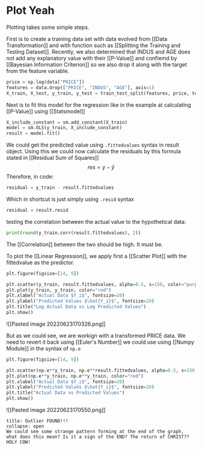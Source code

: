 # Plot Yeah
Plotting takes some simple steps. 

First is to create a training data set with data evolved from [[Data Transformation]] and with function such as [[Splitting the Training and Testing Dataset]]. Recently, we also determined that INDUS and AGE does not add any explanatory value with their [[P-Value]] and confiemd by [[Bayesian Information Criterion]] so we also drop it along with the target from the feature variable. 

```python
price = np.log(data["PRICE"])
features = data.drop(["PRICE", "INDUS", "AGE"], axis=1)
X_train, X_test, y_train, y_test = train_test_split(features, price, test_size=0.2, random_state=10)
```


Next is to fit this model for the regression like in the example at calculating [[P-Value]] using [[Statsmodel]]
```python
X_include_constant = sm.add_constant(X_train)
model = sm.OLS(y_train, X_include_constant)
result = model.fit()
```

We could get the predicted value using `.fittedvalues` syntax in result object. 
Using this we could now calculate the residuals by this formula stated in [[Residual Sum of Squares]]
$$res = y - \hat{y}$$
Therefore, in code:
```python
residual = y_train - result.fittedvalues
```

Which in shortcut is just simply using `.resid` syntax
```python
residual = result.resid
```

testing the correlation between the actual value to the hypothetical data:
```python
print(round(y_train.corr(result.fittedvalues), 2))
```
The [[Correlation]] between the two should be high. It must be. 

To plot the [[Linear Regression]], we apply first a [[Scatter Plot]] with the fittedvalue as the predictor.
```python
plt.figure(figsize=[14, 9])

plt.scatter(y_train, result.fittedvalues, alpha=0.5, s=150, color="purple")
plt.plot(y_train, y_train, color="red")
plt.xlabel("Actual Data $Y_i$", fontsize=20)
plt.ylabel("Predicted Values $\hat{Y_i}$", fontsize=20)
plt.title("Log Actual Data vs Log Predicted Values")
plt.show()
```
![[Pasted image 20220623170326.png]]

But as we could see, we are workign with a transformed PRICE data. We need to revert it back using [[Euler's Number]] we could use using [[Numpy Module]] in the syntax of `np.e`

```python
plt.figure(figsize=[14, 9])

plt.scatter(np.e**y_train, np.e**result.fittedvalues, alpha=0.5, s=150, color="purple")
plt.plot(np.e**y_train, np.e**y_train, color="red")
plt.xlabel("Actual Data $Y_i$", fontsize=20)
plt.ylabel("Predicted Values $\hat{Y_i}$", fontsize=20)
plt.title("Actual Data vs Predicted Values")
plt.show()
```
![[Pasted image 20220623170550.png]]

```ad-Attention
title: Outlier FOUND!!!
collapse: open
We could see some strange pattern forming at the end of the graph, what does this mean? Is it a sign of the END? The return of CHRIST?? HOLY COW!

```



